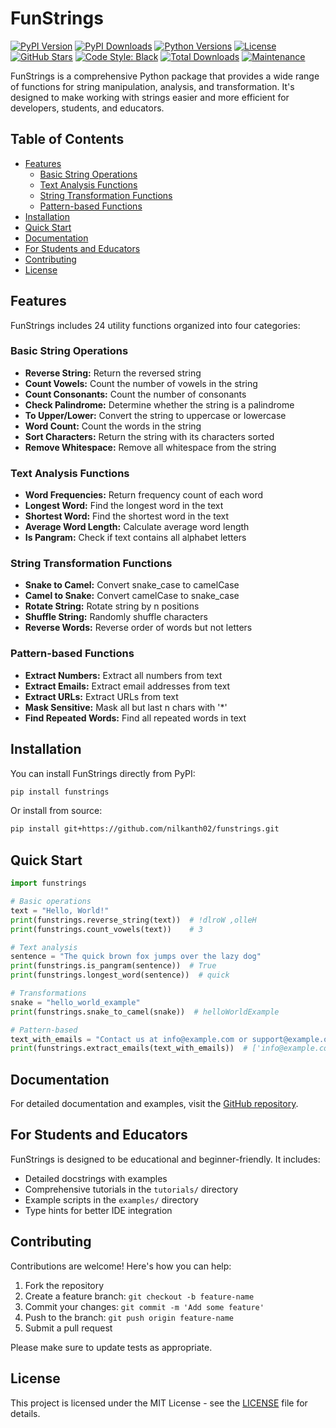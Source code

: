 # FunStrings

[![PyPI Version](https://img.shields.io/pypi/v/funstrings.svg)](https://pypi.org/project/funstrings/)
[![PyPI Downloads](https://static.pepy.tech/badge/funstrings/month)](https://pepy.tech/project/funstrings)
[![Python Versions](https://img.shields.io/pypi/pyversions/funstrings.svg)](https://pypi.org/project/funstrings/)
[![License](https://img.shields.io/pypi/l/funstrings.svg)](https://github.com/nilkanth02/funstrings/blob/main/LICENSE)
[![GitHub Stars](https://img.shields.io/github/stars/nilkanth02/funstrings.svg)](https://github.com/nilkanth02/funstrings/stargazers)
[![Code Style: Black](https://img.shields.io/badge/code%20style-black-000000.svg)](https://github.com/psf/black)
[![Total Downloads](https://static.pepy.tech/badge/funstrings)](https://pepy.tech/project/funstrings)
[![Maintenance](https://img.shields.io/badge/Maintained%3F-yes-green.svg)](https://github.com/nilkanth02/funstrings/graphs/commit-activity)

FunStrings is a comprehensive Python package that provides a wide range of functions for string manipulation, analysis, and transformation. It's designed to make working with strings easier and more efficient for developers, students, and educators.

## Table of Contents

- [Features](#features)
  - [Basic String Operations](#basic-string-operations)
  - [Text Analysis Functions](#text-analysis-functions)
  - [String Transformation Functions](#string-transformation-functions)
  - [Pattern-based Functions](#pattern-based-functions)
- [Installation](#installation)
- [Quick Start](#quick-start)
- [Documentation](#documentation)
- [For Students and Educators](#for-students-and-educators)
- [Contributing](#contributing)
- [License](#license)

## Features

FunStrings includes 24 utility functions organized into four categories:

### Basic String Operations
- **Reverse String:** Return the reversed string
- **Count Vowels:** Count the number of vowels in the string
- **Count Consonants:** Count the number of consonants
- **Check Palindrome:** Determine whether the string is a palindrome
- **To Upper/Lower:** Convert the string to uppercase or lowercase
- **Word Count:** Count the words in the string
- **Sort Characters:** Return the string with its characters sorted
- **Remove Whitespace:** Remove all whitespace from the string

### Text Analysis Functions
- **Word Frequencies:** Return frequency count of each word
- **Longest Word:** Find the longest word in the text
- **Shortest Word:** Find the shortest word in the text
- **Average Word Length:** Calculate average word length
- **Is Pangram:** Check if text contains all alphabet letters

### String Transformation Functions
- **Snake to Camel:** Convert snake_case to camelCase
- **Camel to Snake:** Convert camelCase to snake_case
- **Rotate String:** Rotate string by n positions
- **Shuffle String:** Randomly shuffle characters
- **Reverse Words:** Reverse order of words but not letters

### Pattern-based Functions
- **Extract Numbers:** Extract all numbers from text
- **Extract Emails:** Extract email addresses from text
- **Extract URLs:** Extract URLs from text
- **Mask Sensitive:** Mask all but last n chars with '*'
- **Find Repeated Words:** Find all repeated words in text

## Installation

You can install FunStrings directly from PyPI:

```bash
pip install funstrings
```

Or install from source:

```bash
pip install git+https://github.com/nilkanth02/funstrings.git
```

## Quick Start

```python
import funstrings

# Basic operations
text = "Hello, World!"
print(funstrings.reverse_string(text))  # !dlroW ,olleH
print(funstrings.count_vowels(text))    # 3

# Text analysis
sentence = "The quick brown fox jumps over the lazy dog"
print(funstrings.is_pangram(sentence))  # True
print(funstrings.longest_word(sentence))  # quick

# Transformations
snake = "hello_world_example"
print(funstrings.snake_to_camel(snake))  # helloWorldExample

# Pattern-based
text_with_emails = "Contact us at info@example.com or support@example.org"
print(funstrings.extract_emails(text_with_emails))  # ['info@example.com', 'support@example.org']
```

## Documentation

For detailed documentation and examples, visit the [GitHub repository](https://github.com/nilkanth02/funstrings).

## For Students and Educators

FunStrings is designed to be educational and beginner-friendly. It includes:

- Detailed docstrings with examples
- Comprehensive tutorials in the `tutorials/` directory
- Example scripts in the `examples/` directory
- Type hints for better IDE integration

## Contributing

Contributions are welcome! Here's how you can help:

1. Fork the repository
2. Create a feature branch: `git checkout -b feature-name`
3. Commit your changes: `git commit -m 'Add some feature'`
4. Push to the branch: `git push origin feature-name`
5. Submit a pull request

Please make sure to update tests as appropriate.

## License

This project is licensed under the MIT License - see the [LICENSE](LICENSE) file for details.

